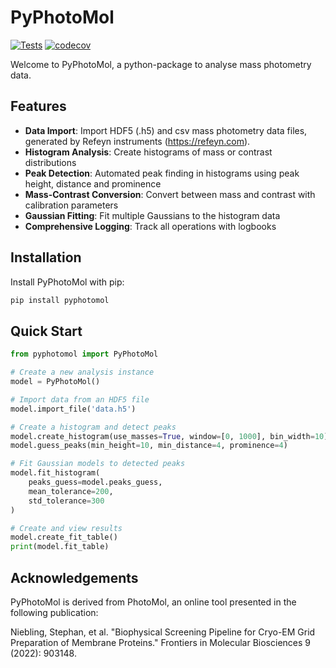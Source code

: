 # PyPhotoMol

[![Tests](https://github.com/osvalB/pyphotomol/actions/workflows/ci-cd.yml/badge.svg)](https://github.com/osvalB/pyphotomol/actions/workflows/ci-cd.yml)
[![codecov](https://codecov.io/gh/osvalB/pyphotomol/graph/badge.svg)](https://codecov.io/gh/osvalB/pyphotomol)

Welcome to PyPhotoMol, a python-package to analyse mass photometry data.

## Features

- **Data Import**: Import HDF5 (.h5) and csv mass photometry data files, generated by Refeyn instruments (https://refeyn.com).
- **Histogram Analysis**: Create histograms of mass or contrast distributions
- **Peak Detection**: Automated peak finding in histograms using peak height, distance and prominence
- **Mass-Contrast Conversion**: Convert between mass and contrast with calibration parameters
- **Gaussian Fitting**: Fit multiple Gaussians to the histogram data
- **Comprehensive Logging**: Track all operations with logbooks

## Installation

Install PyPhotoMol with pip:

```bash
pip install pyphotomol
```

## Quick Start

```python
from pyphotomol import PyPhotoMol

# Create a new analysis instance
model = PyPhotoMol()

# Import data from an HDF5 file
model.import_file('data.h5')

# Create a histogram and detect peaks
model.create_histogram(use_masses=True, window=[0, 1000], bin_width=10)
model.guess_peaks(min_height=10, min_distance=4, prominence=4)

# Fit Gaussian models to detected peaks
model.fit_histogram(
    peaks_guess=model.peaks_guess,
    mean_tolerance=200,
    std_tolerance=300
)

# Create and view results
model.create_fit_table()
print(model.fit_table)
```

## Acknowledgements

PyPhotoMol is derived from PhotoMol, an online tool presented in the following publication: 

Niebling, Stephan, et al. "Biophysical Screening Pipeline for Cryo-EM Grid Preparation of Membrane Proteins." Frontiers in Molecular Biosciences 9 (2022): 903148.



